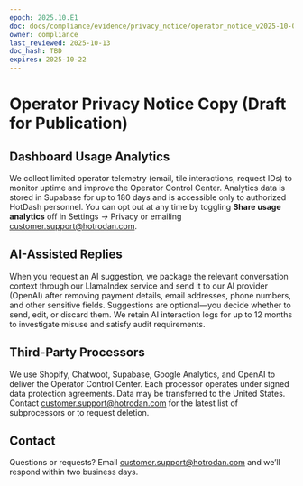 ```yaml
---
epoch: 2025.10.E1
doc: docs/compliance/evidence/privacy_notice/operator_notice_v2025-10-08.md
owner: compliance
last_reviewed: 2025-10-13
doc_hash: TBD
expires: 2025-10-22
---
```


# Operator Privacy Notice Copy (Draft for Publication)

## Dashboard Usage Analytics

We collect limited operator telemetry (email, tile interactions, request IDs) to monitor uptime and improve the Operator Control Center. Analytics data is stored in Supabase for up to 180 days and is accessible only to authorized HotDash personnel. You can opt out at any time by toggling **Share usage analytics** off in Settings → Privacy or emailing customer.support@hotrodan.com.

## AI-Assisted Replies

When you request an AI suggestion, we package the relevant conversation context through our LlamaIndex service and send it to our AI provider (OpenAI) after removing payment details, email addresses, phone numbers, and other sensitive fields. Suggestions are optional—you decide whether to send, edit, or discard them. We retain AI interaction logs for up to 12 months to investigate misuse and satisfy audit requirements.

## Third-Party Processors

We use Shopify, Chatwoot, Supabase, Google Analytics, and OpenAI to deliver the Operator Control Center. Each processor operates under signed data protection agreements. Data may be transferred to the United States. Contact customer.support@hotrodan.com for the latest list of subprocessors or to request deletion.

## Contact

Questions or requests? Email customer.support@hotrodan.com and we’ll respond within two business days.
